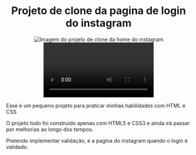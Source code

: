 <div align="center">
  <h1>Projeto de clone da pagina de login do instagram</h1>
  <img src="https://github.com/LucasPaesleme/home-insta-clone/assets/165165973/a59d5e16-200d-4d7f-af06-4b593691a5dc" alt="Imagem do projeto de clone da home do instagram" />
  <video autoplay src=""/>
</div>

<div>
  <p>Esse é um pequeno projeto para praticar minhas habilidades com HTML e CSS</p>
  <p> O projeto todo foi construido apenas com HTML5 e CSS3 e ainda irá passar por melhorias ao longo dos tempos.</p>
  <p>Pretendo implementar validação, e a pagina do instagram quando o login é validado.</p>
</div>
